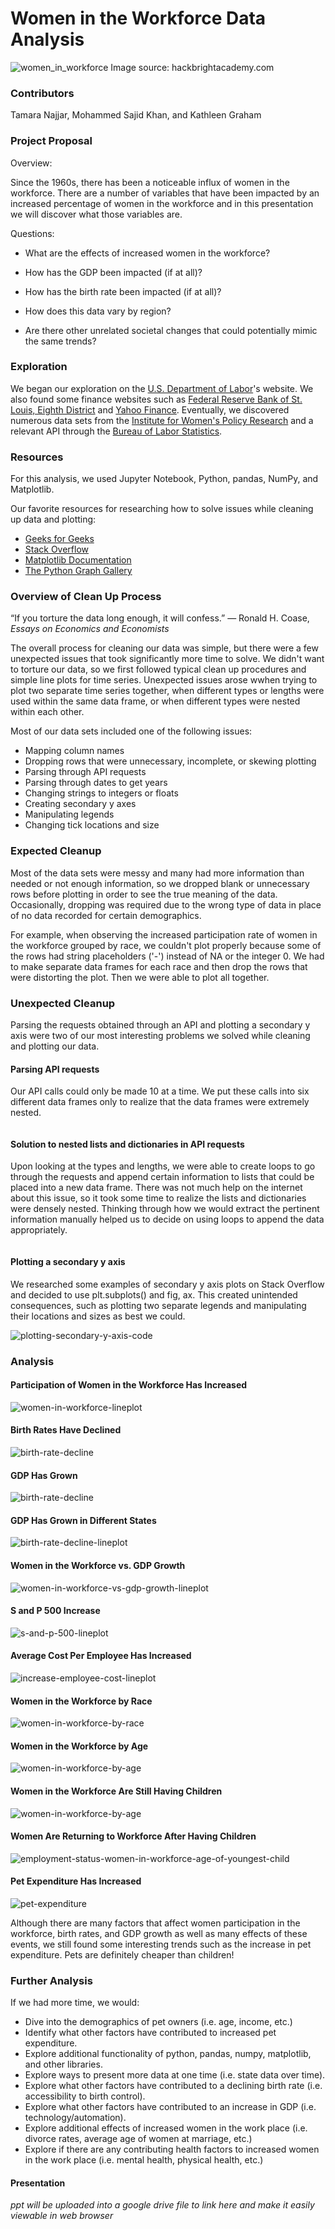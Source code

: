 # Women in the Workforce Data Analysis

![women_in_workforce](presentation/images/women-tech.jpg)
Image source: hackbrightacademy.com


### Contributors

Tamara Najjar, Mohammed Sajid Khan, and Kathleen Graham


### Project Proposal

Overview:

Since the 1960s, there has been a noticeable influx of women in the workforce. There are a number of variables that have been impacted by an increased percentage of women in the workforce and in this presentation we will discover what those variables are. 

Questions:

* What are the effects of increased women in the workforce?

* How has the GDP been impacted (if at all)?

* How has the birth rate been impacted (if at all)?

* How does this data vary by region?

* Are there other unrelated societal changes that could potentially mimic the same trends?


### Exploration

We began our exploration on the [U.S. Department of Labor](https://www.dol.gov/)'s website. We also found some finance websites such as [Federal Reserve Bank of St. Louis, Eighth District](https://fred.stlouisfed.org) and [Yahoo Finance](https://yhoo.it/2XJ4JvL). Eventually, we discovered numerous data sets from the [Institute for Women's Policy Research](https://statusofwomendata.org) and a relevant API through the [Bureau of Labor Statistics](https://catalog.data.gov/).


### Resources

For this analysis, we used Jupyter Notebook, Python, pandas, NumPy, and Matplotlib.

Our favorite resources for researching how to solve issues while cleaning up data and plotting:

* [Geeks for Geeks](https://www.geeksforgeeks.org/python-programming-language/)
* [Stack Overflow](https://stackoverflow.com/)
* [Matplotlib Documentation](https://matplotlib.org/)
* [The Python Graph Gallery](https://python-graph-gallery.com/)


### Overview of Clean Up Process

“If you torture the data long enough, it will confess.” ― Ronald H. Coase, *Essays on Economics and Economists*

The overall process for cleaning our data was simple, but there were a few unexpected issues that took significantly more time to solve. We didn't want to torture our data, so we first followed typical clean up procedures and simple line plots for time series. Unexpected issues arose wwhen trying to plot two separate time series together, when different types or lengths were used within the same data frame, or when different types were nested within each other.

Most of our data sets included one of the following issues:

* Mapping column names
* Dropping rows that were unnecessary, incomplete, or skewing plotting
* Parsing through API requests
* Parsing through dates to get years
* Changing strings to integers or floats
* Creating secondary y axes
* Manipulating legends
* Changing tick locations and size


### Expected Cleanup

Most of the data sets were messy and many had more information than needed or not enough information, so we dropped blank or unnecessary rows before plotting in order to see the true meaning of the data. Occasionally, dropping was required due to the wrong type of data in place of no data recorded for certain demographics.

For example, when observing the increased participation rate of women in the workforce grouped by race, we couldn't plot properly because some of the rows had string placeholders ('-') instead of NA or the integer 0. We had to make separate data frames for each race and then drop the rows that were distorting the plot. Then we were able to plot all together.


### Unexpected Cleanup

Parsing the requests obtained through an API and plotting a secondary y axis were two of our most interesting problems we solved while cleaning and plotting our data.

#### Parsing API requests

Our API calls could only be made 10 at a time. We put these calls into six different data frames only to realize that the data frames were extremely nested.

![]()


#### Solution to nested lists and dictionaries in API requests

Upon looking at the types and lengths, we were able to create loops to go through the requests and append certain information to lists that could be placed into a new data frame. There was not much help on the internet about this issue, so it took some time to realize the lists and dictionaries were densely nested. Thinking through how we would extract the pertinent information manually helped us to decide on using loops to append the data appropriately.

![]()

#### Plotting a secondary y axis

We researched some examples of secondary y axis plots on Stack Overflow and decided to use plt.subplots() and fig, ax. This created unintended consequences, such as plotting two separate legends and manipulating their locations and sizes as best we could.

![plotting-secondary-y-axis-code](cleanup/images/secondary-y-axis-code-and-plot.png)


### Analysis

#### Participation of Women in the Workforce Has Increased

![women-in-workforce-lineplot](analysis/images/percentage-women-workforce-lineplot.png)


#### Birth Rates Have Declined

![birth-rate-decline](analysis/images/crude-US-birth-rates.png)


#### GDP Has Grown

![birth-rate-decline](analysis/images/crude-US-birth-rates.png)


#### GDP Has Grown in Different States

![birth-rate-decline-lineplot](analysis/images/crude-US-birth-rates.png)


#### Women in the Workforce vs. GDP Growth

![women-in-workforce-vs-gdp-growth-lineplot](analysis/images/percent-women-workforce-gdp-growth-double-lineplot.png)


#### S and P 500 Increase

![s-and-p-500-lineplot](analysis/images/stock-lineplot.png)


#### Average Cost Per Employee Has Increased

![increase-employee-cost-lineplot](analysis/images/average-hourly-cost-per-employee-lineplot.png)


#### Women in the Workforce by Race

![women-in-workforce-by-race](analysis/images/women-workforce-byrace-lineplot.png)


#### Women in the Workforce by Age

![women-in-workforce-by-age](analysis/images/women-workforce-byage-multi-lineplot.png)


#### Women in the Workforce Are Still Having Children

![women-in-workforce-by-age](analysis/images/women-workforce-byyoungestchild-lineplot.png)


#### Women Are Returning to Workforce After Having Children

![employment-status-women-in-workforce-age-of-youngest-child](analysis/images/parent-employment-status-group-barplot.png)


#### Pet Expenditure Has Increased

![pet-expenditure](analysis/images/pet-expend.png)


Although there are many factors that affect women participation in the workforce, birth rates, and GDP growth as well as many effects of these events, we still found some interesting trends such as the increase in pet expenditure. Pets are definitely cheaper than children!


### Further Analysis

If we had more time, we would:

* Dive into the demographics of pet owners (i.e. age, income, etc.)
* Identify what other factors have contributed to increased pet expenditure.
* Explore additional functionality of python, pandas, numpy, matplotlib, and other libraries.
* Explore ways to present more data at one time (i.e. state data over time).
* Explore what other factors have contributed to a declining birth rate (i.e. accessibility to birth control).
* Explore what other factors have contributed to an increase in GDP (i.e. technology/automation).
* Explore additional effects of increased women in the work place (i.e. divorce rates, average age of women at marriage, etc.)
* Explore if there are any contributing health factors to increased women in the work place (i.e. mental health, physical health, etc.)



#### Presentation

*ppt will be uploaded into a google drive file to link here and make it easily viewable in web browser*


